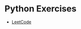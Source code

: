 # Python Exercises
- [LeetCode](https://github.com/LuciaHeredia/PythonExercises/tree/master/LeetCode) 
